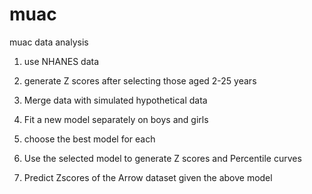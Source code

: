 muac
====

muac data analysis

1) use NHANES data

2) generate Z scores after selecting those aged 2-25 years

3) Merge data with simulated hypothetical data

4) Fit a new model separately on boys and girls

5) choose the best model for each

6) Use the selected model to generate Z scores and Percentile curves

7) Predict Zscores of the Arrow dataset given the above model
